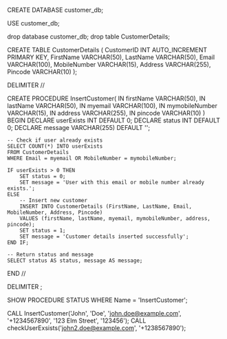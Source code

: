 CREATE DATABASE customer_db;

USE customer_db;

drop database customer_db;
drop table CustomerDetails;



CREATE TABLE CustomerDetails (
    CustomerID INT AUTO_INCREMENT PRIMARY KEY,
    FirstName VARCHAR(50),
    LastName VARCHAR(50),
    Email VARCHAR(100),
    MobileNumber VARCHAR(15),
    Address VARCHAR(255),
    Pincode VARCHAR(10)
);

DELIMITER //

CREATE PROCEDURE InsertCustomer(
    IN firstName VARCHAR(50),
    IN lastName VARCHAR(50),
    IN myemail VARCHAR(100),
    IN mymobileNumber VARCHAR(15),
    IN address VARCHAR(255),
    IN pincode VARCHAR(10)
)
BEGIN
    DECLARE userExists INT DEFAULT 0;
    DECLARE status INT DEFAULT 0;
    DECLARE message VARCHAR(255) DEFAULT '';

    -- Check if user already exists
    SELECT COUNT(*) INTO userExists
    FROM CustomerDetails
    WHERE Email = myemail OR MobileNumber = mymobileNumber;

    IF userExists > 0 THEN
        SET status = 0;
        SET message = 'User with this email or mobile number already exists.';
    ELSE
        -- Insert new customer
        INSERT INTO CustomerDetails (FirstName, LastName, Email, MobileNumber, Address, Pincode)
        VALUES (firstName, lastName, myemail, mymobileNumber, address, pincode);
        SET status = 1;
        SET message = 'Customer details inserted successfully';
    END IF;

    -- Return status and message
    SELECT status AS status, message AS message;
END //

DELIMITER ;


SHOW PROCEDURE STATUS WHERE Name = 'InsertCustomer';

CALL InsertCustomer('John', 'Doe', 'john.doe@example.com', '+1234567890', '123 Elm Street', '123456');
CALL checkUserExsists('john2.doe@example.com', '+1238567890');



